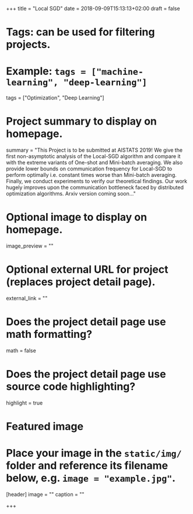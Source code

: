 +++
title = "Local SGD"
date = 2018-09-09T15:13:13+02:00
draft = false

# Tags: can be used for filtering projects.
# Example: `tags = ["machine-learning", "deep-learning"]`
tags = ["Optimization", "Deep Learning"]

# Project summary to display on homepage.
summary = "This Project is to be submitted at AISTATS 2019! We give the first non-asymptotic analysis of the Local-SGD algorithm and compare it with the extreme variants of One-shot and Mini-batch averaging. We also provide lower bounds on communication frequency for Local-SGD to perform optimally i.e. constant times worse than Mini-batch averaging. Finally, we conduct experiments to verify our theoretical findings. Our work hugely improves upon the communication bottleneck faced by distributed optimization algorithms. Arxiv version coming soon..."

# Optional image to display on homepage.
image_preview = ""

# Optional external URL for project (replaces project detail page).
external_link = ""

# Does the project detail page use math formatting?
math = false

# Does the project detail page use source code highlighting?
highlight = true

# Featured image
# Place your image in the `static/img/` folder and reference its filename below, e.g. `image = "example.jpg"`.
[header]
image = ""
caption = ""

+++
